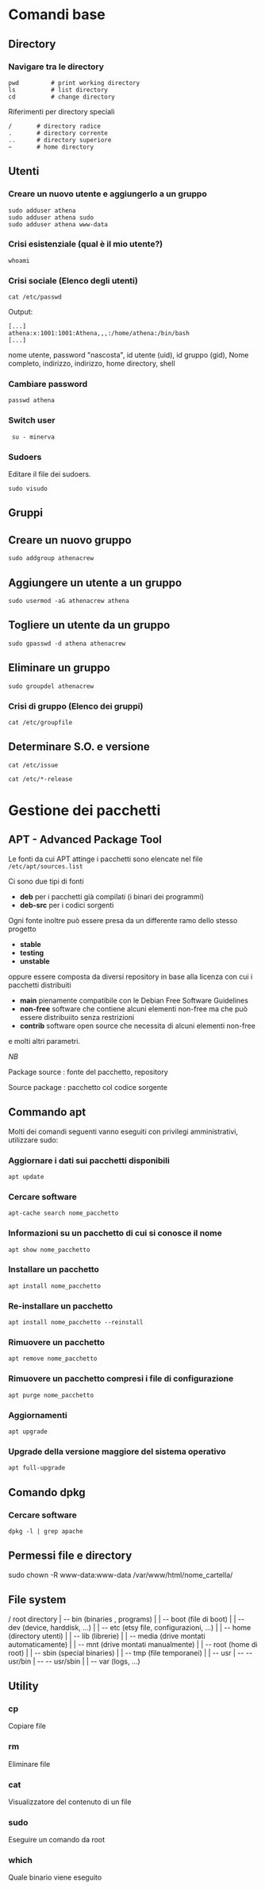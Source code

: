 # Comandi base

## Directory

### Navigare tra le directory

``` 
pwd         # print working directory
ls          # list directory
cd          # change directory
```

Riferimenti per directory speciali

```
/       # directory radice
.       # directory corrente
..      # directory superiore
~       # home directory
```

## Utenti

### Creare un nuovo utente e aggiungerlo a un gruppo

```
sudo adduser athena
sudo adduser athena sudo
sudo adduser athena www-data
```

### Crisi esistenziale (qual è il mio utente?)

```
whoami
```

### Crisi sociale (Elenco degli utenti)

```
cat /etc/passwd
```
Output:

```
[...]
athena:x:1001:1001:Athena,,,:/home/athena:/bin/bash
[...]
```
nome utente, password "nascosta", id utente (uid), id gruppo (gid), Nome completo, indirizzo, indirizzo, home directory, shell

### Cambiare password

```passwd athena```

### Switch user
``` su - minerva```

### Sudoers

Editare il file dei sudoers.

```sudo visudo```

## Gruppi

## Creare un nuovo gruppo

```
sudo addgroup athenacrew
```

## Aggiungere un utente a un gruppo

```
sudo usermod -aG athenacrew athena
```

## Togliere un utente da un gruppo

```
sudo gpasswd -d athena athenacrew
```

## Eliminare un gruppo

```
sudo groupdel athenacrew
```

### Crisi di gruppo (Elenco dei gruppi)

```cat /etc/groupfile```

## Determinare S.O. e versione
```cat /etc/issue```

```cat /etc/*-release```

# Gestione dei pacchetti
## APT - Advanced Package Tool

Le fonti da cui APT attinge i pacchetti sono elencate nel file
```/etc/apt/sources.list```

Ci sono due tipi di fonti
- **deb** per i pacchetti già compilati (i binari dei programmi)
- **deb-src** per i codici sorgenti


Ogni fonte inoltre può essere presa da un differente ramo dello stesso progetto
- **stable**
- **testing**
- **unstable**

oppure essere composta da diversi repository in base alla licenza con cui i pacchetti distribuiti
- **main** pienamente compatibile con le Debian Free Software Guidelines 
- **non-free** software che contiene alcuni elementi non-free ma che può essere distribuiito senza restrizioni
- **contrib** software open source che necessita di alcuni elementi non-free

e molti altri parametri.


*NB*

Package source : fonte del pacchetto, repository

Source package : pacchetto col codice sorgente


## Commando apt

Molti dei comandi seguenti vanno eseguiti con privilegi amministrativi, utilizzare sudo:

### Aggiornare i dati sui pacchetti disponibili
```apt update```

### Cercare software
```apt-cache search nome_pacchetto```

### Informazioni su un pacchetto di cui si conosce il nome
```apt show nome_pacchetto```

### Installare un pacchetto
```apt install nome_pacchetto```

### Re-installare un pacchetto
```apt install nome_pacchetto --reinstall```

### Rimuovere un pacchetto
```apt remove nome_pacchetto```

### Rimuovere un pacchetto compresi i file di configurazione
```apt purge nome_pacchetto```

### Aggiornamenti
```apt upgrade```

### Upgrade della versione maggiore del sistema operativo
```apt full-upgrade```

## Comando dpkg

### Cercare software
```dpkg -l | grep apache```

## Permessi file e directory
sudo chown -R www-data:www-data /var/www/html/nome_cartella/

## File system

/ root directory
| -- bin (binaries , programs)
|
| -- boot (file di boot)
|
| -- dev (device, harddisk, ...)
|
| -- etc (etsy file, configurazioni, ...)
|
| -- home (directory utenti)
|
| -- lib (librerie)
|
| -- media (drive montati automaticamente)
|
| -- mnt (drive montati manualmente)
|
| -- root (home di root)
|
| -- sbin (special binaries)
|
| -- tmp (file temporanei)
|
| -- usr
| -- -- usr/bin
| -- -- usr/sbin
|
| -- var  (logs, ...)


## Utility

### cp
Copiare file

### rm
Eliminare file

### cat
Visualizzatore del contenuto di un file

### sudo
Eseguire un comando da root

### which
Quale binario viene eseguito




